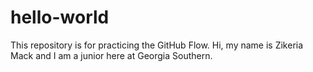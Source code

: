# hello-world
This repository is for practicing the GitHub Flow.
Hi, my name is Zikeria Mack and I am a junior here at Georgia Southern.
